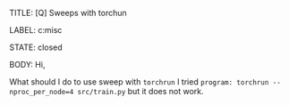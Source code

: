 TITLE:
[Q] Sweeps with torchun

LABEL:
c:misc

STATE:
closed

BODY:
Hi,

What should I do to use sweep with `torchrun`
 I tried `program: torchrun --nproc_per_node=4 src/train.py` but it does not work.


